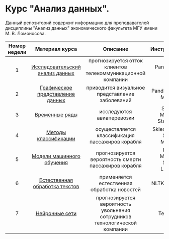 # Курс "Анализ данных".
Данный репозиторий содержит информацию для преподавателей дисциплины "Анализ данных" экономического факультета МГУ имени М. В. Ломоносова.

| Номер недели | Материал курса | Описание | Инструментарий |
| :-----: | :-----: | :----: | :-----: |
| 1 | [Исследовательский анализ данных](https://github.com/EconMsu/da_course_teachers/tree/main/data_mining) | прогнозируется отток клиентов телекоммуникационной компании | Pandas, Scipy, NLTK  |
| 2 | [Графическое представление данных](https://github.com/EconMsu/da_course_teachers/tree/main/graphics) | приводится визуальное представление заболеваний | Pandas, Seaborn, Matplotlib |
| 3 | [Временные ряды](https://github.com/EconMsu/da_course_teachers/tree/main/time_series) | исследуются авиаперевозки | Seaborn, Matplotlib, Statsmodels |
| 4 | [Методы классификации](https://github.com/EconMsu/da_course_teachers/tree/main/classification) | осуществляется классификация пассажиров корабля | Sklearn, Pandas, Sklearn, Matplotlib |
| 5 | [Модели машинного обучения](https://github.com/EconMsu/da_course_teachers/tree/main/machine_learning_models) | прогнозируется вероятность смерти пассажиров корабля | Pandas, Matplotlib, Sklearn, LightGBM |
| 6 | [Естественная обработка текстов](https://github.com/EconMsu/da_course_teachers/tree/main/natural_language_processing) | применяется естественная обработка новостей | NLTK, Re, Pandas |
| 7 | [Нейронные сети](https://github.com/EconMsu/da_course_teachers/tree/main/neural_networks) | прогнозируется вероятность увольнения сотрудников технологической компании | Keras, Tensorflow, Pandas |

